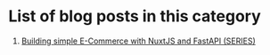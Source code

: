 # List of blog posts in this category

1. [Building simple E-Commerce with NuxtJS and FastAPI (SERIES)](./building-ecommerce.md)